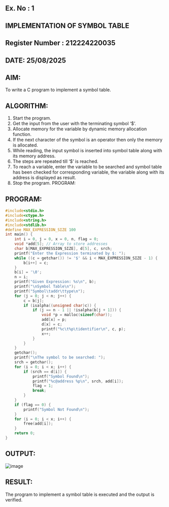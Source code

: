 ## Ex. No : 1

## IMPLEMENTATION OF SYMBOL TABLE

## Register Number :  212224220035

## DATE: 25/08/2025

## AIM:

To write a C program to implement a symbol table.

## ALGORITHM:

1) Start the program.
2) Get the input from the user with the terminating symbol ‘$’.
3) Allocate memory for the variable by dynamic memory allocation function.
4) If the next character of the symbol is an operator then only the memory is allocated.
5) While reading, the input symbol is inserted into symbol table along with its memory address.
6) The steps are repeated till ‘$’ is reached.
7) To reach a variable, enter the variable to be searched and symbol table has been checked for corresponding variable, the variable along with its address is displayed as result.
8) Stop the program.
PROGRAM:
## PROGRAM:
```C
#include<stdio.h>
#include<ctype.h>
#include<string.h>
#include<stdlib.h>
#define MAX_EXPRESSION_SIZE 100
int main() {
    int i = 0, j = 0, x = 0, n, flag = 0;
    void *add[5]; // Array to store addresses
    char b[MAX_EXPRESSION_SIZE], d[5], c, srch;
    printf("Enter the Expression terminated by $: ");
    while ((c = getchar()) != '$' && i < MAX_EXPRESSION_SIZE - 1) {
        b[i++] = c;
    }
    b[i] = '\0'; 
    n = i; 
    printf("Given Expression: %s\n", b);
    printf("\nSymbol Table\n");
    printf("Symbol\taddr\ttype\n");
    for (j = 0; j < n; j++) {
        c = b[j];
        if (isalpha((unsigned char)c)) { 
            if (j == n - 1 || !isalpha(b[j + 1])) { 
                void *p = malloc(sizeof(char));
                add[x] = p; 
                d[x] = c; 
                printf("%c\t%p\tidentifier\n", c, p);
                x++;
            }
        }
    }
    getchar();
    printf("\nThe symbol to be searched: ");
    srch = getchar();
    for (i = 0; i < x; i++) {
        if (srch == d[i]) {
            printf("Symbol Found\n");
            printf("%c@address %p\n", srch, add[i]);
            flag = 1;
            break;
        }
    }
    if (flag == 0) {
        printf("Symbol Not Found\n");
    }
    for (i = 0; i < x; i++) {
        free(add[i]);
    }
    return 0;
}
```


## OUTPUT:
![image](https://github.com/user-attachments/assets/e7877ef7-4bee-4561-8f59-fdd053002b94)


## RESULT:

The program to implement a symbol table is executed and the output is verified.

